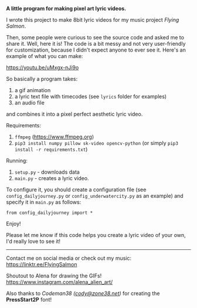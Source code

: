 <b>A little program for making pixel art lyric videos.</b>

I wrote this project to make 8bit lyric videos for my music project <i>Flying Salmon</i>.
 
Then, some people were curious to see the source code and asked me to share it. Well, here it is! The code is a bit messy and not very user-friendly for customization, because I didn't expect anyone to ever see it. 
Here's an example of what you can make:
 
https://youtu.be/uMxgx-nJi9o

So basically a program takes:
1) a gif animation
2) a lyric text file with timecodes (see ```lyrics``` folder for examples)
3) an audio file

and combines it into a pixel perfect aesthetic lyric video.



Requirements:
1) ```ffmpeg``` (https://www.ffmpeg.org)
2) ```pip3 install numpy pillow sk-video opencv-python``` (or simply ```pip3 install -r requirements.txt```)

Running:
1) ```setup.py``` - downloads data
2) ```main.py``` - creates a lyric video.


To configure it, you should create a configuration file (see ```config_dailyjourney.py``` or ```config_underwatercity.py``` as an example) and specify it in ```main.py``` as follows:

```from config_dailyjourney import *```

Enjoy! 

Please let me know if this code helps you create a lyric video of your own, I'd really love to see it! 

________________________

Contact me on social media or check out my music: https://linktr.ee/FlyingSalmon

Shoutout to Alena for drawing the GIFs! https://www.instagram.com/alena_alien_art/

Also thanks to  <i>Codeman38 (cody@zone38.net)</i> for creating the <b>PressStart2P</b> font!


